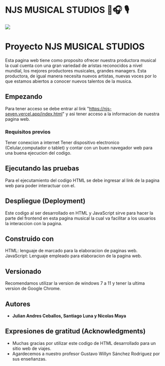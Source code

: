# NJS MUSICAL STUDIOS  🎵🎧 🎙️ 
<img src="https://djpmusicschool.com/wp-content/uploads/Productores-musicales-que-han-hecho-historia.png" />

# Proyecto NJS MUSICAL STUDIOS

Esta pagina web tiene como proposito ofrecer nuestra productora musical la cual cuenta con una gran variedad de aristas reconocidos a nivel mundial, los mejores productores musicales, grandes managers. Esta productora, de igual manera necesita nuevos artistas, nuevas voces por lo que estamos abiertos a conocer nuevos talentos de la musica.

## Empezando

Para tener acceso se debe entrar al link "https://njs-seven.vercel.app/index.html" y asi tener acceso a la informacion de nuestra pagina web.

### Requisitos previos

Tener conexcion a internet
Tener dispositivo electronico (Celular,computador o tablet) y contar con un buen navegador web para una buena ejecucion del codigo.

## Ejecutando las pruebas

Para el ejecutamiento del codigo HTML se debe ingresar al link de la pagina web para poder interactuar con el.

## Despliegue (Deployment)

Este codigo al ser desarrollado en HTML y JavaScript sirve para hacer la parte del frontend en esta pagina musical la cual va facilitar a los usuarios la interaccion con la pagina.


## Construido con

HTML: lenguaje de marcado para la elaboracion de paginas web.
JavaScript: Lenguaje empleado para elaboracion de la pagina web.


## Versionado

Recomendamos utilizar la version de windows 7 a 11 y tener la ultima version de Google Chrome.
## Autores

* **Julian Andres Ceballos, Santiago Luna y Nicolas Maya** 


## Expresiones de gratitud (Acknowledgments)

* Muchas gracias por utilizar este codigo de HTML desarrollado para un sitio web de viajes.
* Agardecemos a nuestro profesor Gustavo Willyn Sánchez Rodriguez por sus enseñanzas.
